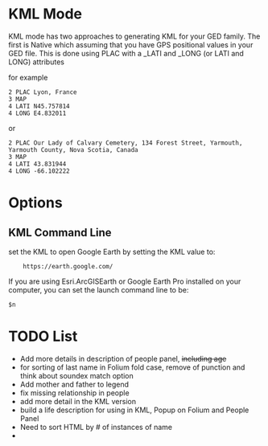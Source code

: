 # KML Mode
KML mode has two approaches to generating KML for your GED family.  The first is Native which assuming that you have GPS positional values in your GED file.  This is done using PLAC with a _LATI and _LONG (or LATI and LONG) attributes

for example
```
2 PLAC Lyon, France
3 MAP
4 LATI N45.757814
4 LONG E4.832011
```
or
```
2 PLAC Our Lady of Calvary Cemetery, 134 Forest Street, Yarmouth, Yarmouth County, Nova Scotia, Canada
3 MAP
4 LATI 43.831944
4 LONG -66.102222
```

# Options

## KML Command Line
set the KML to open Google Earth by setting the KML value to:
```
    https://earth.google.com/
```

If you are using Esri.ArcGISEarth or Google Earth Pro installed on your computer, you can set the launch command line to be:
```
$n
```


# TODO List
- Add more details in description of people panel, ~~including age~~
- for sorting of last name in Folium fold case, remove of punction and think about soundex match option
- Add mother and father to legend
- fix missing relationship in people
- add more detail in the KML version
- build a life description for using in KML, Popup on Folium and People Panel
- Need to sort HTML by # of instances of name
- 